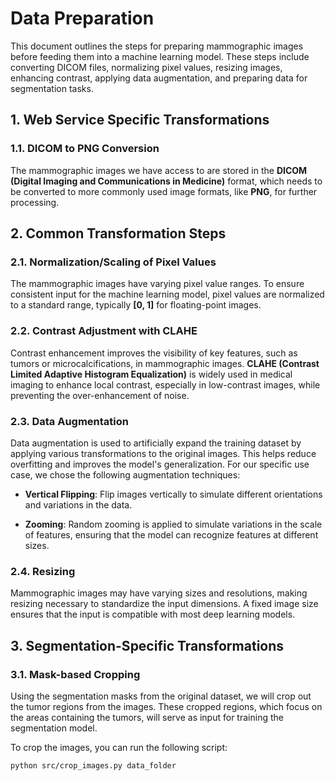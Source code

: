 # Data Preparation

This document outlines the steps for preparing mammographic images before feeding them into a machine learning model. These steps include converting DICOM files, normalizing pixel values, resizing images, enhancing contrast, applying data augmentation, and preparing data for segmentation tasks.

## 1. Web Service Specific Transformations

### 1.1. DICOM to PNG Conversion

The mammographic images we have access to are stored in the **DICOM (Digital Imaging and Communications in Medicine)** format, which needs to be converted to more commonly used image formats, like **PNG**, for further processing.

## 2. Common Transformation Steps

### 2.1. Normalization/Scaling of Pixel Values

The mammographic images have varying pixel value ranges. To ensure consistent input for the machine learning model, pixel values are normalized to a standard range, typically **[0, 1]** for floating-point images.

### 2.2. Contrast Adjustment with CLAHE

Contrast enhancement improves the visibility of key features, such as tumors or microcalcifications, in mammographic images. **CLAHE (Contrast Limited Adaptive Histogram Equalization)** is widely used in medical imaging to enhance local contrast, especially in low-contrast images, while preventing the over-enhancement of noise.

### 2.3. Data Augmentation

Data augmentation is used to artificially expand the training dataset by applying various transformations to the original images. This helps reduce overfitting and improves the model's generalization. For our specific use case, we chose the following augmentation techniques:

* **Vertical Flipping**: Flip images vertically to simulate different orientations and variations in the data.

* **Zooming**: Random zooming is applied to simulate variations in the scale of features, ensuring that the model can recognize features at different sizes.

### 2.4. Resizing

Mammographic images may have varying sizes and resolutions, making resizing necessary to standardize the input dimensions. A fixed image size ensures that the input is compatible with most deep learning models.

## 3. Segmentation-Specific Transformations

### 3.1. Mask-based Cropping

Using the segmentation masks from the original dataset, we will crop out the tumor regions from the images. These cropped regions, which focus on the areas containing the tumors, will serve as input for training the segmentation model.

To crop the images, you can run the following script:

```
python src/crop_images.py data_folder
```
